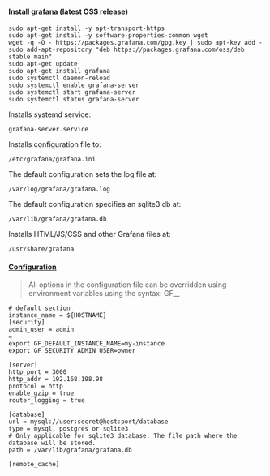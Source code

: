 #### Install [grafana](https://grafana.com/docs/grafana/latest/installation/debian/) (latest OSS release)
```
sudo apt-get install -y apt-transport-https
sudo apt-get install -y software-properties-common wget
wget -q -O - https://packages.grafana.com/gpg.key | sudo apt-key add -
sudo add-apt-repository "deb https://packages.grafana.com/oss/deb stable main"
sudo apt-get update
sudo apt-get install grafana
sudo systemctl daemon-reload
sudo systemctl enable grafana-server
sudo systemctl start grafana-server
sudo systemctl status grafana-server
```
Installs systemd service: 
```
grafana-server.service
```
Installs configuration file to:
```
/etc/grafana/grafana.ini
```
The default configuration sets the log file at:
```
/var/log/grafana/grafana.log
```
The default configuration specifies an sqlite3 db at:
```
/var/lib/grafana/grafana.db
```
Installs HTML/JS/CSS and other Grafana files at:
```
/usr/share/grafana
```

#### [Configuration](https://grafana.com/docs/grafana/latest/installation/configuration/)
> All options in the configuration file can be overridden using environment variables using the syntax: 
> GF_<SectionName>_<KeyName>
```
# default section
instance_name = ${HOSTNAME}
[security]
admin_user = admin
=
export GF_DEFAULT_INSTANCE_NAME=my-instance
export GF_SECURITY_ADMIN_USER=owner
```

```
[server]
http_port = 3000
http_addr = 192.168.198.98
protocol = http
enable_gzip = true
router_logging = true

[database]
url = mysql://user:secret@host:port/database
type = mysql, postgres or sqlite3
# Only applicable for sqlite3 database. The file path where the database will be stored.
path = /var/lib/grafana/grafana.db 

[remote_cache]

```

